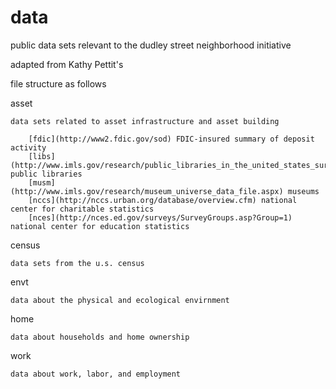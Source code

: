 # data
public data sets relevant to the dudley street neighborhood initiative

adapted from Kathy Pettit's 

file structure as follows

asset

	data sets related to asset infrastructure and asset building
		
		[fdic](http://www2.fdic.gov/sod) FDIC-insured summary of deposit activity
		[libs](http://www.imls.gov/research/public_libraries_in_the_united_states_survey.aspx) public libraries
		[musm](http://www.imls.gov/research/museum_universe_data_file.aspx) museums
		[nccs](http://nccs.urban.org/database/overview.cfm) national center for charitable statistics
		[nces](http://nces.ed.gov/surveys/SurveyGroups.asp?Group=1) national center for education statistics

census
	
	data sets from the u.s. census

envt
	
	data about the physical and ecological envirnment

home 

	data about households and home ownership

work
	
	data about work, labor, and employment
